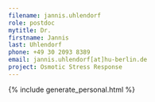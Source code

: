 ```yaml
---
filename: jannis.uhlendorf
role: postdoc
mytitle: Dr.
firstname: Jannis
last: Uhlendorf
phone: +49 30 2093 8389
email: jannis.uhlendorf[at]hu-berlin.de
project: Osmotic Stress Response
---
```


{% include generate_personal.html  %}